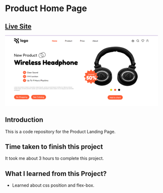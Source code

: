 # Product Home Page

## [Live Site](https://product-landing-webpage.netlify.app/)

![Live-site-screenshot](images/Project-7.png)

## Introduction

This is a code repository for the Product Landing Page.

## Time taken to finish this project

It took me about 3 hours to complete this project.

## What I learned from this Project?

- Learned about css position and flex-box.
